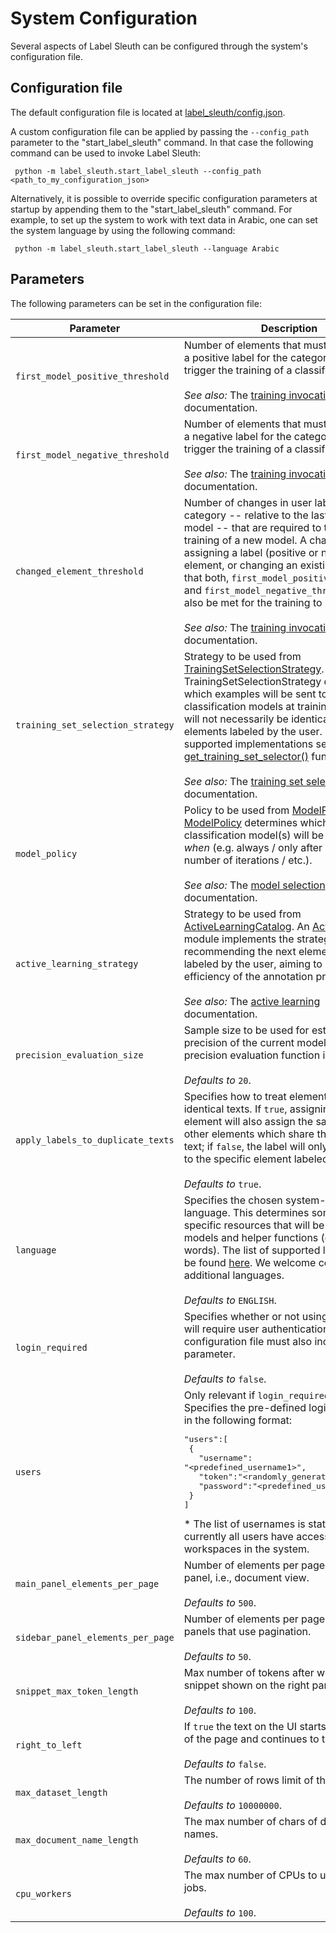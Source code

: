 # System Configuration

Several aspects of Label Sleuth can be configured through the system's configuration file.

## Configuration file

The default configuration file is located at [label_sleuth/config.json](https://github.com/label-sleuth/label-sleuth/blob/main/label_sleuth/config.json).

A custom configuration file can be applied by passing the `--config_path` parameter to the "start_label_sleuth" command. In that case the following command can be used to invoke Label Sleuth:

```
 python -m label_sleuth.start_label_sleuth --config_path <path_to_my_configuration_json>
```

Alternatively, it is possible to override specific configuration parameters at startup by appending them to the "start_label_sleuth" command. For example, to set up the system to work with text data in Arabic, one can set the system language by using the following command:

```
 python -m label_sleuth.start_label_sleuth --language Arabic
```


## Parameters

The following parameters can be set in the configuration file:

| Parameter | Description |
|-----------|-------------|
| `first_model_positive_threshold`  | Number of elements that must be assigned a positive label for the category in order to trigger the training of a classification model. <br /> <br /> _See also:_ The [training invocation](model_training.md#training-invocation) documentation. |
| `first_model_negative_threshold`  | Number of elements that must be assigned a negative label for the category in order to trigger the training of a classification model. <br /> <br /> _See also:_ The [training invocation](model_training.md#training-invocation) documentation. |
| `changed_element_threshold`       | Number of changes in user labels for the category -- relative to the last trained model -- that are required to trigger the training of a new model. A change can be a assigning a label (positive or negative) to an element, or changing an existing label. Note that both, `first_model_positive_threshold` and `first_model_negative_threshold`, must also be met for the training to be triggered. <br /> <br /> _See also:_ The [training invocation](model_training.md#training-invocation) documentation. |
| `training_set_selection_strategy` | Strategy to be used from [TrainingSetSelectionStrategy](https://github.com/label-sleuth/label-sleuth/blob/main/label_sleuth/training_set_selector/train_set_selector_api.py). A TrainingSetSelectionStrategy determines which examples will be sent to the classification models at training time - these will not necessarily be identical to the set of elements labeled by the user. For currently supported implementations see the [get_training_set_selector()](https://github.com/label-sleuth/label-sleuth/blob/main/label_sleuth/training_set_selector/training_set_selector_factory.py) function. <br /> <br /> _See also:_ The [training set selection](model_training.md#training-set-selection) documentation. |
| `model_policy`                    | Policy to be used from [ModelPolicies](https://github.com/label-sleuth/label-sleuth/blob/main/label_sleuth/models/core/model_policies.py). A [ModelPolicy](https://github.com/label-sleuth/label-sleuth/blob/main/label_sleuth/models/policy/model_policy.py) determines which type of classification model(s) will be used, and _when_ (e.g. always / only after a specific number of iterations / etc.). <br /> <br /> _See also:_ The [model selection](model_training.md#model-selection) documentation. |
| `active_learning_strategy`        | Strategy to be used from [ActiveLearningCatalog](https://github.com/label-sleuth/label-sleuth/blob/main/label_sleuth/active_learning/core/catalog.py). An [ActiveLearner](https://github.com/label-sleuth/label-sleuth/blob/main/label_sleuth/active_learning/core/active_learning_api.py) module implements the strategy for recommending the next elements to be labeled by the user, aiming to increase the efficiency of the annotation process. <br /> <br /> _See also:_ The [active learning](active_learning.md) documentation. |
| `precision_evaluation_size`       | Sample size to be used for estimating the precision of the current model when the precision evaluation function is invoked. <br /><br /> _Defaults to_ `20`. |
| `apply_labels_to_duplicate_texts` | Specifies how to treat elements with identical texts. If `true`, assigning a label to an element will also assign the same label to other elements which share the exact same text; if `false`, the label will only be assigned to the specific element labeled by the user. <br /><br /> _Defaults to_ `true`. |
| `language`                        | Specifies the chosen system-wide language. This determines some language-specific resources that will be used by models and helper functions (e.g., stop words). The list of supported languages can be found [here](languages.md). We welcome contributions of additional languages. <br /><br /> _Defaults to_ `ENGLISH`. |
| `login_required`                  | Specifies whether or not using the system will require user authentication. If `true`, the configuration file must also include a `users` parameter. <br /><br /> _Defaults to_ `false`. |
| `users`                           | Only relevant if `login_required` is `true`. Specifies the pre-defined login information in the following format: <pre>"users":[<br>&nbsp;{<br>&nbsp;&nbsp;&nbsp;"username": "<predefined_username1>",<br>&nbsp;&nbsp;&nbsp;"token":"<randomly_generated_token1>",<br>&nbsp;&nbsp;&nbsp;"password":"<predefined_user1_password>"<br>&nbsp;}<br>] </pre> * The list of usernames is static and currently all users have access to all the workspaces in the system. |
| `main_panel_elements_per_page` | Number of elements per page in the main panel, i.e., document view. <br /><br /> _Defaults to_ `500`. |  
| `sidebar_panel_elements_per_page` | Number of elements per page in the sidebar panels that use pagination. <br /><br /> _Defaults to_ `50`. |
| `snippet_max_token_length` | Max number of tokens after which a text snippet shown on the right panels is cut off.<br /><br /> _Defaults to_ `100`. |
| `right_to_left` | If `true` the text on the UI starts from the right of the page and continues to the left. <br /><br /> _Defaults to_ `false`. |
| `max_dataset_length` |  The number of rows limit of the csv files. <br /><br /> _Defaults to_ `10000000`. |
| `max_document_name_length` |  The max number of chars of document names. <br /><br /> _Defaults to_ `60`. |
| `cpu_workers` | The max number of CPUs to use for running jobs.  <br /><br /> _Defaults to_ `100`. |